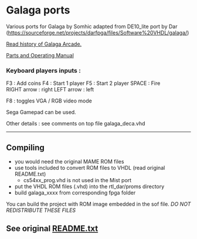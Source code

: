 # Galaga ports 

Various ports for Galaga by Somhic  adapted from DE10_lite port by Dar (https://sourceforge.net/projects/darfpga/files/Software%20VHDL/galaga/)

[Read history of Galaga Arcade.](https://www.arcade-museum.com/game_detail.php?game_id=7881)

[Parts and Operating Manual](Galaga_-_1981_-_Namco.pdf)

### Keyboard players inputs :

F3 : Add coins
F4 : Start 1 player
F5 : Start 2 player
SPACE       : Fire  
RIGHT arrow : right
LEFT  arrow : left

F8 : toggles VGA / RGB video mode

Sega Gamepad can be used.

Other details : see comments on top file galaga_deca.vhd



---------------------------------
Compiling
---------------------------------

 - you would need the original MAME ROM files
 - use tools included to convert ROM files to VHDL (read original README.txt)
   -   cs54xx_prog.vhd is not used in the Mist port
 - put the VHDL ROM files (.vhd) into the rtl_dar/proms directory
 - build galaga_xxxx  from corresponding fpga folder

You can build the project with ROM image embedded in the sof file.
*DO NOT REDISTRIBUTE THESE FILES*

See original [README.txt](README.txt)
------------------------

